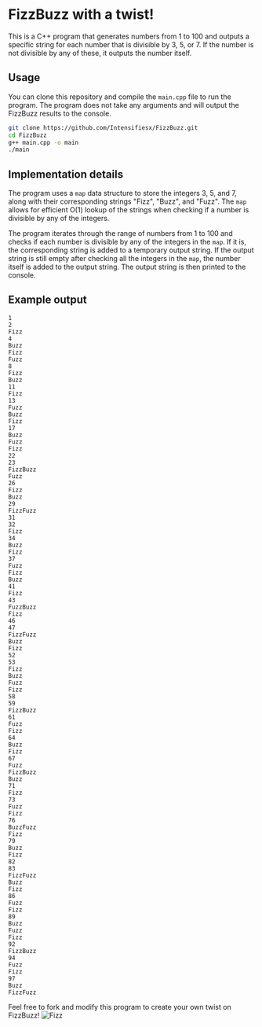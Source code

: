 # FizzBuzz with a twist!

This is a C++ program that generates numbers from 1 to 100 and outputs a specific string for each number that is divisible by 3, 5, or 7. If the number is not divisible by any of these, it outputs the number itself. 

## Usage

You can clone this repository and compile the `main.cpp` file to run the program. The program does not take any arguments and will output the FizzBuzz results to the console.

```bash
git clone https://github.com/Intensifiesx/FizzBuzz.git
cd FizzBuzz
g++ main.cpp -o main
./main
```

## Implementation details

The program uses a `map` data structure to store the integers 3, 5, and 7, along with their corresponding strings "Fizz", "Buzz", and "Fuzz". The `map` allows for efficient O(1) lookup of the strings when checking if a number is divisible by any of the integers.

The program iterates through the range of numbers from 1 to 100 and checks if each number is divisible by any of the integers in the `map`. If it is, the corresponding string is added to a temporary output string. If the output string is still empty after checking all the integers in the `map`, the number itself is added to the output string. The output string is then printed to the console.

## Example output

```
1
2
Fizz
4
Buzz
Fizz
Fuzz
8
Fizz
Buzz
11
Fizz
13
Fuzz
Buzz
Fizz
17
Buzz
Fuzz
Fizz
22
23
FizzBuzz
Fuzz
26
Fizz
Buzz
29
FizzFuzz
31
32
Fizz
34
Buzz
Fizz
37
Fuzz
Fizz
Buzz
41
Fizz
43
FuzzBuzz
Fizz
46
47
FizzFuzz
Buzz
Fizz
52
53
Fizz
Buzz
Fuzz
Fizz
58
59
FizzBuzz
61
Fuzz
Fizz
64
Buzz
Fizz
67
Fuzz
FizzBuzz
Buzz
71
Fizz
73
Fuzz
Fizz
76
BuzzFuzz
Fizz
79
Buzz
Fizz
82
83
FizzFuzz
Buzz
Fizz
86
Fuzz
Fizz
89
Buzz
Fuzz
Fizz
92
FizzBuzz
94
Fuzz
Fizz
97
Buzz
FizzFuzz
``` 

Feel free to fork and modify this program to create your own twist on FizzBuzz!
![Fizz](https://miro.medium.com/max/1400/1*xFg8l5zDLnYu_5UgnNIcCA.png)
